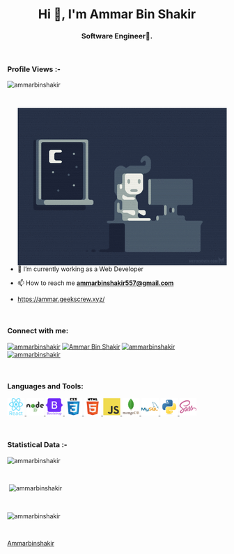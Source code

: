 <h1 align="center">Hi 👋, I'm Ammar Bin Shakir</h1>
<h3 align="center">Software Engineer🌟.</h3>

<br>

<p align="right"> <h3>Profile Views :-</h3> <img src="https://komarev.com/ghpvc/?username=ammarbinshakir&label=Profile%20views&color=0e75b6&style=flat"
    alt="ammarbinshakir" /> 
  </p>

<br>

<p><img align="right" src="https://github.com/ammarbinshakir/ammarbinshakir/blob/main/awesome.gif" alt="ammarbinshakir" /></p>


- 🌱 I’m currently working as a Web Developer

- 📫 How to reach me **ammarbinshakir557@gmail.com**
- [https://ammar.geekscrew.xyz/
](https://ammar.geekscrew.xyz/)
<br>

<h3 align="left">Connect with me:</h3>
<p align="left">
  <a href="https://www.linkedin.com/in/ammarbinshakir/" target="blank"><img align="center"
      src="https://raw.githubusercontent.com/rahuldkjain/github-profile-readme-generator/master/src/images/icons/Social/linked-in-alt.svg"
      alt="ammarbinshakir" height="30" width="40" /></a>
  <a href="https://www.facebook.com/amarbinshakir" target="blank"><img align="center"
      src="https://raw.githubusercontent.com/rahuldkjain/github-profile-readme-generator/master/src/images/icons/Social/facebook.svg"
      alt="Ammar Bin Shakir" height="30" width="40" /></a>
  <a href="https://www.instagram.com/ammarbinshakir/" target="blank"><img align="center"
      src="https://raw.githubusercontent.com/rahuldkjain/github-profile-readme-generator/master/src/images/icons/Social/instagram.svg"
      alt="ammarbinshakir" height="30" width="40" /></a>
 <a href="https://twitter.com/ammarbinshakir" target="blank"><img align="center"
      src="https://raw.githubusercontent.com/rahuldkjain/github-profile-readme-generator/master/src/images/icons/Social/twitter.svg"
      alt="ammarbinshakir" height="30" width="40" /></a>
</p>

<br>

<h3 align="left">Languages and Tools:</h3>
<p align="left">
<a href="https://reactjs.org/" target="_blank" rel="noreferrer"> <img
      src="https://raw.githubusercontent.com/devicons/devicon/master/icons/react/react-original-wordmark.svg"
      alt="react" width="40" height="40" /> </a>
      <a href="https://nodejs.org" target="_blank" rel="noreferrer"> <img
      src="https://raw.githubusercontent.com/devicons/devicon/master/icons/nodejs/nodejs-original-wordmark.svg"
      alt="nodejs" width="40" height="40" /> </a>
<a href="https://getbootstrap.com" target="_blank" rel="noreferrer">
    <img src="https://raw.githubusercontent.com/devicons/devicon/master/icons/bootstrap/bootstrap-plain-wordmark.svg"
      alt="bootstrap" width="40" height="40" /> </a> <a href="https://www.w3schools.com/css/" target="_blank"
    rel="noreferrer"> <img
      src="https://raw.githubusercontent.com/devicons/devicon/master/icons/css3/css3-original-wordmark.svg" alt="css3"
      width="40" height="40" /> </a> <a href="https://www.w3.org/html/" target="_blank" rel="noreferrer"> <img
      src="https://raw.githubusercontent.com/devicons/devicon/master/icons/html5/html5-original-wordmark.svg"
      alt="html5" width="40" height="40" /> </a> <a href="https://developer.mozilla.org/en-US/docs/Web/JavaScript" target="_blank"
    rel="noreferrer"> <img
      src="https://raw.githubusercontent.com/devicons/devicon/master/icons/javascript/javascript-original.svg"
      alt="javascript" width="40" height="40" /> </a>
    <a href="https://www.mongodb.com" target="_blank" rel="noreferrer"> <img
      src="https://raw.githubusercontent.com/devicons/devicon/master/icons/mongodb/mongodb-original-wordmark.svg"
      alt="html5" width="40" height="40" /> </a><a href="https://www.mysql.com/" target="_blank" rel="noreferrer"> <img
      src="https://raw.githubusercontent.com/devicons/devicon/master/icons/mysql/mysql-original-wordmark.svg"
      alt="mysql" width="40" height="40" /> </a> </a>   </a> <a href="https://www.python.org" target="_blank" rel="noreferrer"> <img
      src="https://raw.githubusercontent.com/devicons/devicon/master/icons/python/python-original.svg" alt="python"
      width="40" height="40" /> </a>  <a href="https://sass-lang.com" target="_blank" rel="noreferrer"> <img
      src="https://raw.githubusercontent.com/devicons/devicon/master/icons/sass/sass-original.svg" alt="sass" width="40"
      height="40" /> </a> </p>

<br>

<h3>Statistical Data :-</h3>
<p><img align="center"
    src="https://github-readme-stats.vercel.app/api/top-langs?username=ammarbinshakir&show_icons=true&locale=en&bg_color=0d1117&text_color=ffffff&layout=compact"
    alt="ammarbinshakir" 
    bg_color=#808080/></p>

<br>

<p>&nbsp;<img align="center" src="https://github-readme-stats.vercel.app/api?username=ammarbinshakir&show_icons=true&locale=en&bg_color=0d1117&text_color=ffffff&repo=convoychat"
    alt="ammarbinshakir" /></p>

<br>

<p><img align="center" src="https://github-readme-streak-stats.herokuapp.com/?user=ammarbinshakir&theme=dark&background=0d1117&date_format=M%20j%5B%2C%20Y%5D" alt="ammarbinshakir" /></p>
      
<p align="left"> <a href="https://twitter.com/" target="blank"><img
      src="https://img.shields.io/twitter/follow/?logo=twitter&style=for-the-badge" alt="" /></a> </p>

[Ammarbinshakir](https://github.com/ammarbinshakir)
